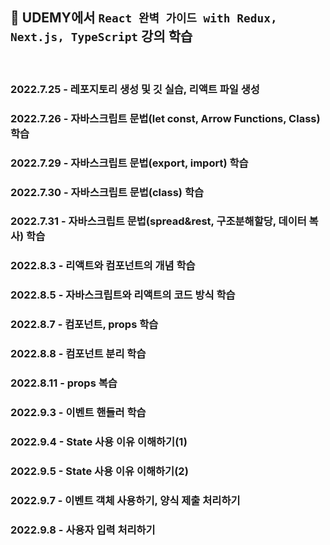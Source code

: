 ## 🧃 UDEMY에서 `React 완벽 가이드 with Redux, Next.js, TypeScript` 강의 학습

<br>

### 2022.7.25 - 레포지토리 생성 및 깃 실습, 리액트 파일 생성
### 2022.7.26 - 자바스크립트 문법(let const, Arrow Functions, Class) 학습
### 2022.7.29 - 자바스크립트 문법(export, import) 학습
### 2022.7.30 - 자바스크립트 문법(class) 학습
### 2022.7.31 - 자바스크립트 문법(spread&rest, 구조분해할당, 데이터 복사) 학습
### 2022.8.3 - 리액트와 컴포넌트의 개념 학습
### 2022.8.5 - 자바스크립트와 리액트의 코드 방식 학습
### 2022.8.7 - 컴포넌트, props 학습
### 2022.8.8 - 컴포넌트 분리 학습
### 2022.8.11 - props 복습
### 2022.9.3 - 이벤트 핸들러 학습
### 2022.9.4 - State 사용 이유 이해하기(1)
### 2022.9.5 - State 사용 이유 이해하기(2)
### 2022.9.7 - 이벤트 객체 사용하기, 양식 제출 처리하기
### 2022.9.8 - 사용자 입력 처리하기
